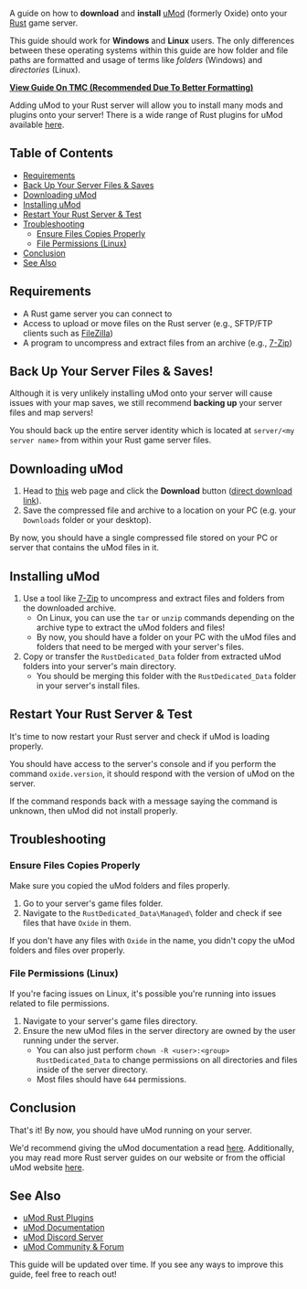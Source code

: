 A guide on how to **download** and **install** [uMod](https://umod.org/) (formerly Oxide) onto your [Rust](https://rust.facepunch.com/) game server.

This guide should work for **Windows** and **Linux** users. The only differences between these operating systems within this guide are how folder and file paths are formatted and usage of terms like *folders* (Windows) and *directories* (Linux).

[**View Guide On TMC (Recommended Due To Better Formatting)**](https://blog.moddingcommunity.com/how-to-install-umod-onto-rust-servers/)

Adding uMod to your Rust server will allow you to install many mods and plugins onto your server! There is a wide range of Rust plugins for uMod available [here](https://umod.org/plugins?page=1&sort=title&sortdir=asc&categories=rust).

## Table of Contents
* [Requirements](#requirements)
* [Back Up Your Server Files & Saves](#back-up-your-server-files--saves)
* [Downloading uMod](#downloading-umod)
* [Installing uMod](#installing-umod)
* [Restart Your Rust Server & Test](#restart-your-rust-server--test)
* [Troubleshooting](#troubleshooting)
    * [Ensure Files Copies Properly](#ensure-files-copies-properly)
    * [File Permissions (Linux)](#file-permissions-linux)
* [Conclusion](#conclusion)
* [See Also](#see-also)

## Requirements
* A Rust game server you can connect to
* Access to upload or move files on the Rust server (e.g., SFTP/FTP clients such as [FileZilla](https://filezilla-project.org/))
* A program to uncompress and extract files from an archive (e.g., [7-Zip](https://www.7-zip.org/))

## Back Up Your Server Files & Saves!
Although it is very unlikely installing uMod onto your server will cause issues with your map saves, we still recommend **backing up** your server files and map servers!

You should back up the entire server identity which is located at `server/<my server name>` from within your Rust game server files.

## Downloading uMod
1. Head to [this](https://umod.org/games/rust) web page and click the **Download** button ([direct download link](https://umod.org/games/rust/download?tag=public)).
2. Save the compressed file and archive to a location on your PC (e.g. your `Downloads` folder or your desktop).

By now, you should have a single compressed file stored on your PC or server that contains the uMod files in it.

## Installing uMod
1. Use a tool like [7-Zip](https://www.7-zip.org/) to uncompress and extract files and folders from the downloaded archive.
    * On Linux, you can use the `tar` or `unzip` commands depending on the archive type to extract the uMod folders and files!
    * By now, you should have a folder on your PC with the uMod files and folders that need to be merged with your server's files.
2. Copy or transfer the `RustDedicated_Data` folder from extracted uMod folders into your server's main directory.
    * You should be merging this folder with the `RustDedicated_Data` folder in your server's install files.

## Restart Your Rust Server & Test
It's time to now restart your Rust server and check if uMod is loading properly.

You should have access to the server's console and if you perform the command `oxide.version`, it should respond with the version of uMod on the server.

If the command responds back with a message saying the command is unknown, then uMod did not install properly.

## Troubleshooting
### Ensure Files Copies Properly
Make sure you copied the uMod folders and files properly.

1. Go to your server's game files folder.
2. Navigate to the `RustDedicated_Data\Managed\` folder and check if see files that have `Oxide` in them.

If you don't have any files with `Oxide` in the name, you didn't copy the uMod folders and files over properly.

### File Permissions (Linux)
If you're facing issues on Linux, it's possible you're running into issues related to file permissions.

1. Navigate to your server's game files directory.
2. Ensure the new uMod files in the server directory are owned by the user running under the server.
    * You can also just perform `chown -R <user>:<group> RustDedicated_Data` to change permissions on all directories and files inside of the server directory.
    * Most files should have `644` permissions.

## Conclusion
That's it! By now, you should have uMod running on your server.

We'd recommend giving the uMod documentation a read [here](https://umod.org/documentation). Additionally, you may read more Rust server guides on our website or from the official uMod website [here](https://umod.org/guides).

## See Also
* [uMod Rust Plugins](https://umod.org/plugins?page=1&sort=title&sortdir=asc&categories=rust)
* [uMod Documentation](https://umod.org/documentation)
* [uMod Discord Server](https://discord.gg/HdhSD8aBXD)
* [uMod Community & Forum](https://umod.org/community)

This guide will be updated over time. If you see any ways to improve this guide, feel free to reach out!